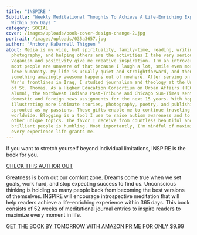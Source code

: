 ```yaml
---
title: "INSPIRE "
Subtitle: "Weekly Meditational Thoughts To Achieve A Life-Enriching Experience
  Within 365 Days "
category: SOCIAL
cover: /images/uploads/book-cover-design-change-2.jpg
portrait: /images/uploads/035a3657.jpg
author: "Anthony KaDarrell Thigpen "
about: Media is my vice, but spirituality, family-time, reading, writing,
  photography, and helping others are the activities I take very seriously.
  Veganism and positivity give me creative inspiration. I'm an introvert, but
  most people are unaware of that because I laugh a lot, smile even more, and
  love humanity. My life is usually quiet and straightforward, and then
  something amazingly awesome happens out of nowhere. After serving on the Gulf
  War's frontlines in Iraq, I studied journalism and theology at the University
  of St. Thomas. As a Higher Education Consortium on Urban Affairs (HECUA)
  alumni, the Northwest Indiana Post-Tribune and Chicago Sun-Times sent me on
  domestic and foreign news assignments for the next 15 years. With hopes of
  illustrating more intimate stories, photography, poetry, and publishing
  sprouted as my passions. These gifts enable me to continue traveling
  worldwide. Blogging is a tool I use to raise autism awareness and to highlight
  other unique topics. The favor I receive from countless beautiful and
  brilliant people is humbling. Most importantly, I'm mindful of maximizing
  every experience life grants me.
---
```

If you want to stretch yourself beyond individual limitations, INSPIRE is the book for you. 

[CHECK THIS AUTHOR OUT](https://www.amazon.com/Anthony-Thigpen/e/B08XPVHLZ1?ref=dbs_a_def_rwt_arec_aupg&pd_rd_i=B08XPVHLZ1&pd_rd_w=ZCnAX&pf_rd_p=7f143d2f-a8db-4521-b079-42d1b54edc7a&pf_rd_r=BPMVN55K5DJG3MJ691Q1&pd_rd_r=96e93dc7-18dc-4763-be92-54186d314118&pd_rd_wg=Wg2zf)

Greatness is born out our comfort zone. Dreams come true when we set goals, work hard, and stop expecting success to find us. Unconscious thinking is holding so many people back from becoming the best versions of themselves. INSPIRE will encourage introspective meditation that will help readers achieve a life-enriching experience within 365 days. This book consists of 52 weeks of meditational journal entries to inspire readers to maximize every moment in life.

[GET THE BOOK BY TOMORROW WITH AMAZON PRIME FOR ONLY $9.99](https://www.amazon.com/gp/product/B08XPRQJMS/ref=dbs_a_def_rwt_hsch_vapi_tkin_p1_i0)